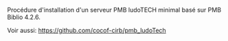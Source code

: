 Procédure d'installation d'un serveur PMB ludoTECH minimal basé sur PMB Biblio 4.2.6.

Voir aussi: https://github.com/cocof-cirb/pmb_ludoTech



